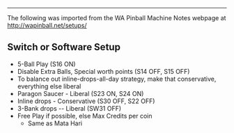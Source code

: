 ***
The following was imported from the WA Pinball Machine Notes webpage at http://wapinball.net/setups/
## Switch or Software Setup
-   5-Ball Play (S16 ON)
-   Disable Extra Balls, Special worth points (S14 OFF, S15 OFF)
-   To balance out inline-drops-all-day strategy, make that conservative, everything else liberal
-   Paragon Saucer - Liberal (S23 ON, S24 ON)
-   Inline drops - Conservative (S30 OFF, S22 OFF)
-   3-Bank drops -- Liberal (SW31 OFF)
-   Free Play if possible, else Max Credits per coin
    -   Same as Mata Hari